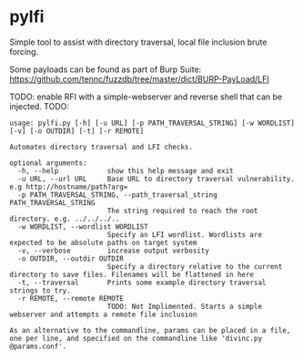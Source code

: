 
# pylfi
Simple tool to assist with directory traversal, local file inclusion brute forcing.

Some payloads can be found as part of Burp Suite: https://github.com/tennc/fuzzdb/tree/master/dict/BURP-PayLoad/LFI

TODO: enable RFI with a simple-webserver and reverse shell that can be injected.
TODO: 



```
usage: pylfi.py [-h] [-u URL] [-p PATH_TRAVERSAL_STRING] [-w WORDLIST] [-v] [-o OUTDIR] [-t] [-r REMOTE]

Automates directory traversal and LFI checks.

optional arguments:
  -h, --help            show this help message and exit
  -u URL, --url URL     Base URL to directory traversal vulnerability. e.g http://hostname/path?arg=
  -p PATH_TRAVERSAL_STRING, --path_traversal_string PATH_TRAVERSAL_STRING
                        The string required to reach the root directory. e.g. ../../../..
  -w WORDLIST, --wordlist WORDLIST
                        Specify an LFI wordlist. Wordlists are expected to be absolute paths on target system
  -v, --verbose         increase output verbosity
  -o OUTDIR, --outdir OUTDIR
                        Specify a directory relative to the current directory to save files. Filenames will be flattened in here
  -t, --traversal       Prints some example directory traversal strings to try.
  -r REMOTE, --remote REMOTE
                        TODO: Not Implimented. Starts a simple webserver and attempts a remote file inclusion

As an alternative to the commandline, params can be placed in a file, one per line, and specified on the commandline like 'divinc.py @params.conf'.
```

